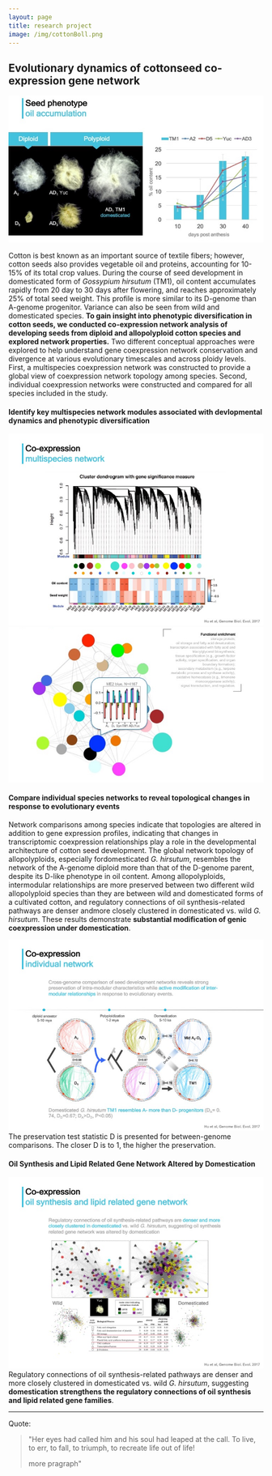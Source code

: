 ```yaml
---
layout: page
title: research project
image: /img/cottonBoll.png
---
```


## Evolutionary dynamics of cottonseed co-expression gene network
![](/research/seedNet.phenotype.jpg)

Cotton is best known as an important source of textile fibers; however, cotton seeds also provides vegetable oil and proteins, accounting for 10-15% of its total crop values. During the course of seed development in domesticated form of *Gossypium hirsutum* (TM1), oil content accumulates rapidly from 20 day to 30 days after flowering, and reaches approximately 25% of total seed weight. This profile is more similar to its D-genome than A-genome progenitor. Variance can also be seen from wild and domesticated species. **To gain insight into phenotypic diversification in cotton seeds, we conducted co-expression network analysis of developing seeds from diploid and allopolyploid cotton species and explored network properties.** Two different conceptual approaches were explored to help
understand gene coexpression network conservation and divergence at various evolutionary timescales and across ploidy levels. First, a multispecies coexpression network was constructed to provide a global view of coexpression network topology among species. Second, individual coexpression networks were constructed and compared for all species included in the study.

#### Identify key multispecies network modules associated with devlopmental dynamics and phenotypic diversification

![](/research/seedNet.multi1.jpg)
![](/research/seedNet.multi2.jpg)

#### Compare individual species networks to reveal topological changes in response to evolutionary events
Network comparisons among species indicate that topologies are altered in addition to gene expression profiles, indicating that changes in transcriptomic coexpression relationships play a role in the developmental architecture of cotton seed development. The global network topology of allopolyploids, especially fordomesticated *G. hirsutum*, resembles the network of the A-genome diploid more than that of the D-genome parent, despite its D-like phenotype in oil content. Among allopolyploids, intermodular relationships are more preserved between two different wild allopolyploid species than they are between wild and domesticated forms of a cultivated cotton, and regulatory connections of oil synthesis-related pathways are denser andmore closely clustered in domesticated vs. wild *G. hirsutum*. These results demonstrate **substantial modification of genic coexpression under domestication**.

![](/research/seedNet.indiv.jpg)
The preservation test statistic D is presented for between-genome comparisons. The closer D is to 1, the higher the preservation.

#### Oil Synthesis and Lipid Related Gene Network Altered by Domestication
![](/research/seedNet.oilNet.jpg)
Regulatory connections of oil synthesis-related pathways are denser and more closely clustered in domesticated vs. wild *G. hirsutum*, suggesting **domestication strengthens the regulatory connections of oil synthesis and lipid related gene families**. 


----



Quote:

>"Her eyes had called him and his soul had leaped at the call. To live, to err, to fall, to triumph, to recreate life out of life!
>
>more pragraph"

